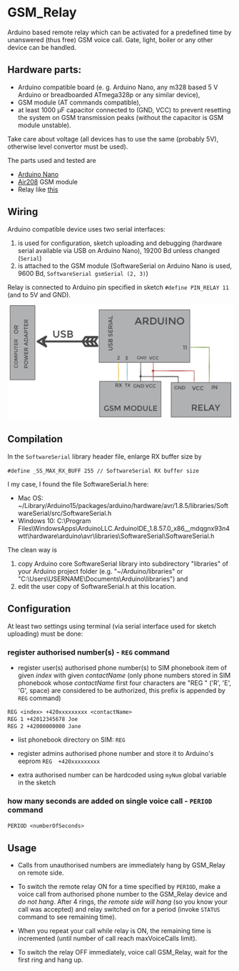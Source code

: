 # GSM_Relay
Arduino based remote relay which can be activated for a predefined time by unanswered (thus free) GSM voice call. 
Gate, light, boiler or any other device can be handled.

## Hardware parts:

- Arduino compatible board (e. g.  Arduino Nano, any m328 based 5 V Arduino or breadboarded ATmega328p or any similar device), 
- GSM module (AT commands compatible),
- at least 1000 μF capacitor connected to (GND, VCC) to prevent resetting the system on GSM transmission peaks (without the capacitor is GSM module unstable).

Take care about voltage (all devices has to use the same (probably 5V), otherwise level convertor must be used). 

The parts used and tested are
- [Arduino Nano](http://store.arduino.cc/products/arduino-nano)
- [Air208](https://fccid.io/2AEGG-AIR208/User-Manual/User-Manual-3829903) GSM module
- Relay like [this](https://arduinogetstarted.com/tutorials/arduino-relay)



## Wiring 
Arduino compatible device uses two serial interfaces: 
1. is used for configuration, sketch uploading and debugging (hardware serial available via USB on Arduino Nano), 19200 Bd unless changed (`Serial`)
2. is attached to the GSM module (SoftwareSerial on Arduino Nano is used, 9600 Bd, `SoftwareSerial gsmSerial (2, 3)`)

Relay is connected to Arduino pin specified in sketch `#define PIN_RELAY 11` (and to 5V and GND).


![Schematics](schematics.jpg)

## Compilation
In the `SoftwareSerial` library header file, enlarge RX buffer size by

`#define _SS_MAX_RX_BUFF 255 // SoftwareSerial RX buffer size`

I my case, I found the file SoftwareSerial.h here:
- Mac OS: ~/Library/Arduino15/packages/arduino/hardware/avr/1.8.5/libraries/SoftwareSerial/src/SoftwareSerial.h
- Windows 10:  C:\Program Files\WindowsApps\ArduinoLLC.ArduinoIDE_1.8.57.0_x86__mdqgnx93n4wtt\hardware\arduino\avr\libraries\SoftwareSerial\SoftwareSerial.h

The clean way is 
1. copy Arduino core SoftwareSerial library into subdirectory "libraries" of your Arduino project folder (e.g. "~/Arduino/libraries" or "C:\Users\USERNAME\Documents\Arduino\libraries") and
2. edit the user copy of SoftwareSerial.h at this location.


## Configuration
At least two settings using terminal (via serial interface used for sketch uploading) must be done:

### register authorised number(s) -  `REG` command

- register user(s)  authorised phone number(s) to SIM phonebook item of given *index* with given *contactName* (only phone numbers stored in SIM phonebook whose *contactName*  first four characters are  "REG " ('R', 'E', 'G', space) are considered to be authorized, this prefix is appended by `REG` command)
```
REG <index> +420xxxxxxxxx <contactName>
REG 1 +42012345678 Joe
REG 2 +42000000000 Jane
```

- list phonebook directory on SIM:
`REG` 

- register admins authorised phone number and store it to Arduino's eeprom 
`REG  +420xxxxxxxxx`

- extra authorised number can be hardcoded using `myNum` global variable in the sketch
        

### how many seconds are added on single voice call - `PERIOD` command

`PERIOD <numberOfSeconds>`


 ## Usage


- Calls from unauthorised numbers are immediately hang by GSM_Relay on remote side.


- To switch the remote relay ON for a time specified by `PERIOD`, make a voice call from authorised phone number to the GSM_Relay device and *do not hang*. 
After 4 rings, *the remote side will hang* (so you know your call was accepted) and relay switched on for a period (invoke `STATUS` command  to see remaining time).

- When you repeat your call while relay is ON, the remaining time is incremented (until number of call reach maxVoiceCalls limit).

- To switch the relay OFF immediately, voice call GSM_Relay, wait for the first ring and hang up.







